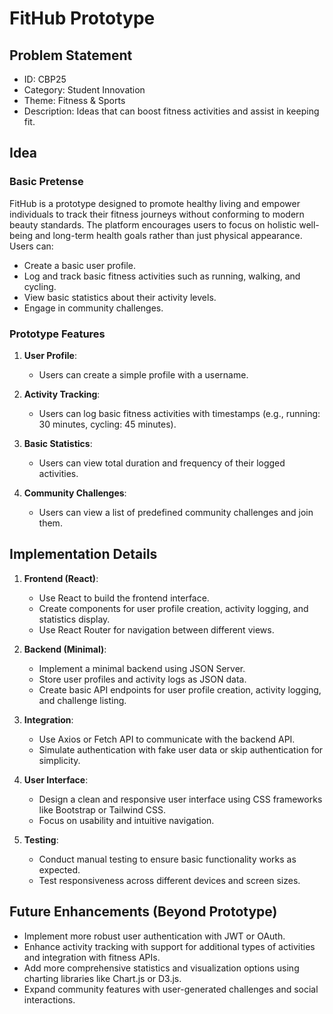 # FitHub Prototype

## Problem Statement

- ID: CBP25
- Category: Student Innovation
- Theme: Fitness & Sports
- Description: Ideas that can boost fitness activities and assist in keeping fit.

## Idea

### Basic Pretense

FitHub is a prototype designed to promote healthy living and empower individuals to track their fitness journeys without conforming to modern beauty standards. The platform encourages users to focus on holistic well-being and long-term health goals rather than just physical appearance. Users can:

- Create a basic user profile.
- Log and track basic fitness activities such as running, walking, and cycling.
- View basic statistics about their activity levels.
- Engage in community challenges.

### Prototype Features

1. **User Profile**:
   - Users can create a simple profile with a username.

2. **Activity Tracking**:
   - Users can log basic fitness activities with timestamps (e.g., running: 30 minutes, cycling: 45 minutes).

3. **Basic Statistics**:
   - Users can view total duration and frequency of their logged activities.

4. **Community Challenges**:
   - Users can view a list of predefined community challenges and join them.

## Implementation Details

1. **Frontend (React)**:
   - Use React to build the frontend interface.
   - Create components for user profile creation, activity logging, and statistics display.
   - Use React Router for navigation between different views.

2. **Backend (Minimal)**:
   - Implement a minimal backend using JSON Server.
   - Store user profiles and activity logs as JSON data.
   - Create basic API endpoints for user profile creation, activity logging, and challenge listing.

3. **Integration**:
   - Use Axios or Fetch API to communicate with the backend API.
   - Simulate authentication with fake user data or skip authentication for simplicity.

4. **User Interface**:
   - Design a clean and responsive user interface using CSS frameworks like Bootstrap or Tailwind CSS.
   - Focus on usability and intuitive navigation.

5. **Testing**:
   - Conduct manual testing to ensure basic functionality works as expected.
   - Test responsiveness across different devices and screen sizes.

## Future Enhancements (Beyond Prototype)

- Implement more robust user authentication with JWT or OAuth.
- Enhance activity tracking with support for additional types of activities and integration with fitness APIs.
- Add more comprehensive statistics and visualization options using charting libraries like Chart.js or D3.js.
- Expand community features with user-generated challenges and social interactions.
